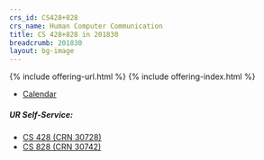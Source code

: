 ```yaml
---
crs_id: CS428+828
crs_name: Human Computer Communication
title: CS 428+828 in 201830
breadcrumb: 201830
layout: bg-image
---
```

{% include offering-url.html %}
{% include offering-index.html %}

* [Calendar](https://urcourses.uregina.ca/calendar/view.php?view=month&course=2084)
##### UR Self-Service:  

* [CS 428 (CRN 30728)](https://banner.uregina.ca/prod/sct/bwckschd.p_disp_detail_sched?term_in=201830&crn_in=30728)
* [CS 828 (CRN 30742)](https://banner.uregina.ca/prod/sct/bwckschd.p_disp_detail_sched?term_in=201830&crn_in=30742)

